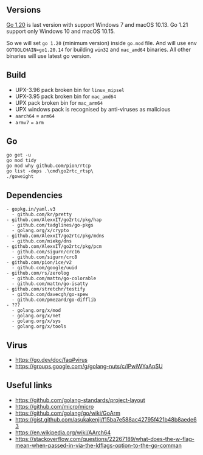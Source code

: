 ## Versions

[Go 1.20](https://go.dev/doc/go1.20) is last version with support Windows 7 and macOS 10.13.
Go 1.21 support only Windows 10 and macOS 10.15.

So we will set `go 1.20` (minimum version) inside `go.mod` file. And will use env `GOTOOLCHAIN=go1.20.14` for building
`win32` and `mac_amd64` binaries. All other binaries will use latest go version.

## Build

- UPX-3.96 pack broken bin for `linux_mipsel`
- UPX-3.95 pack broken bin for `mac_amd64`
- UPX pack broken bin for `mac_arm64`
- UPX windows pack is recognised by anti-viruses as malicious
- `aarch64` = `arm64`
- `armv7` = `arm`

## Go

```
go get -u
go mod tidy
go mod why github.com/pion/rtcp
go list -deps .\cmd\go2rtc_rtsp\
./goweight
```

## Dependencies

```
- gopkg.in/yaml.v3
  - github.com/kr/pretty
- github.com/AlexxIT/go2rtc/pkg/hap
  - github.com/tadglines/go-pkgs
  - golang.org/x/crypto
- github.com/AlexxIT/go2rtc/pkg/mdns
  - github.com/miekg/dns
- github.com/AlexxIT/go2rtc/pkg/pcm
  - github.com/sigurn/crc16
  - github.com/sigurn/crc8
- github.com/pion/ice/v2
  - github.com/google/uuid
- github.com/rs/zerolog
  - github.com/mattn/go-colorable
  - github.com/mattn/go-isatty
- github.com/stretchr/testify
  - github.com/davecgh/go-spew
  - github.com/pmezard/go-difflib
- ???
  - golang.org/x/mod
  - golang.org/x/net
  - golang.org/x/sys
  - golang.org/x/tools
```

## Virus

- https://go.dev/doc/faq#virus
- https://groups.google.com/g/golang-nuts/c/lPwiWYaApSU

## Useful links

- https://github.com/golang-standards/project-layout
- https://github.com/micro/micro
- https://github.com/golang/go/wiki/GoArm
- https://gist.github.com/asukakenji/f15ba7e588ac42795f421b48b8aede63
- https://en.wikipedia.org/wiki/AArch64
- https://stackoverflow.com/questions/22267189/what-does-the-w-flag-mean-when-passed-in-via-the-ldflags-option-to-the-go-comman
